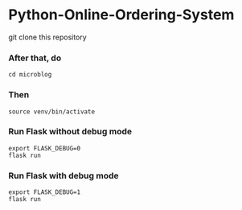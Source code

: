 # Python-Online-Ordering-System
git clone this repository

### After that, do 
```
cd microblog
```

### Then 
```
source venv/bin/activate
```

### Run Flask without debug mode
```
export FLASK_DEBUG=0
flask run
```

### Run Flask with debug mode
```
export FLASK_DEBUG=1
flask run
```
